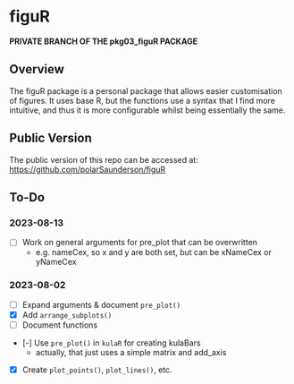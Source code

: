 # figuR

**PRIVATE BRANCH OF THE pkg03_figuR PACKAGE**

## Overview
The figuR package is a personal package that allows easier customisation of figures. 
It uses base R, but the functions use a syntax that I find more intuitive, and thus it is more configurable whilst being essentially the same.

## Public Version
The public version of this repo can be accessed at: 
  https://github.com/polarSaunderson/figuR

## To-Do
### 2023-08-13
- [ ] Work on general arguments for pre_plot that can be overwritten
  - e.g. nameCex, so x and y are both set, but can be xNameCex or yNameCex

### 2023-08-02
- [ ] Expand arguments & document `pre_plot()`
- [X] Add `arrange_subplots()`
- [ ] Document functions
- [-] Use `pre_plot()` in `kulaR` for creating kulaBars
  - actually, that just uses a simple matrix and add_axis
- [X] Create `plot_points()`, `plot_lines()`, etc.

